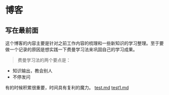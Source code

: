 # 博客
## 写在最前面
这个博客的内容主要是针对之前工作内容的梳理和一些新知识的学习整理。至于要做一个记录的原因是想实践一下费曼学习法来巩固自己的学习成果。
> 费曼学习法的两个要点是：
 - 知识输出，教会别人
 - 不停发问

有的时候积累很重要，时间具有复利的魔力。
  [test.md](https://github.com/kinyaying/blog/issues/1)
[test1.md](https://github.com/kinyaying/blog/issues/2)